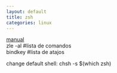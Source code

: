 ```yaml
---
layout: default
title: zsh
categories: linux
---
```

[manual](https://zsh.sourceforge.io/Guide/zshguide04.html)  
zle -al #lista de comandos  
bindkey #lista de atajos  

change default shell: chsh -s $(which zsh)  

